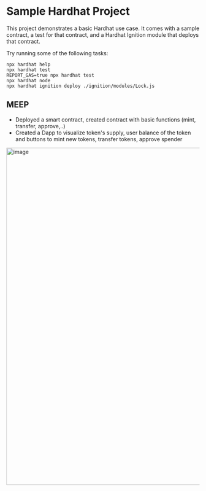 # Sample Hardhat Project

This project demonstrates a basic Hardhat use case. It comes with a sample contract, a test for that contract, and a Hardhat Ignition module that deploys that contract.

Try running some of the following tasks:

```shell
npx hardhat help
npx hardhat test
REPORT_GAS=true npx hardhat test
npx hardhat node
npx hardhat ignition deploy ./ignition/modules/Lock.js
```



## MEEP 

- Deployed a smart contract, created contract with basic functions (mint, transfer, approve,..)
- Created a Dapp to visualize token's supply, user balance of the token and buttons to mint new tokens, transfer tokens, approve spender
<img width="770" height="879" alt="image" src="https://github.com/user-attachments/assets/45fe8331-b0c8-4012-a100-9075ddcf2f71" />
